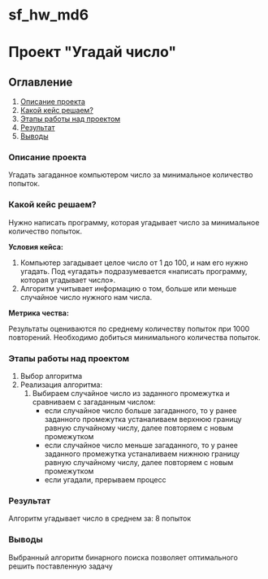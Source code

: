 # sf_hw_md6

# Проект "Угадай число"

## Оглавление
1. [Описание проекта]()
1. [Какой кейс решаем?]()
1. [Этапы работы над проектом]()
1. [Результат]()
1. [Выводы]()

### Описание проекта

Угадать загаданное компьютером число за минимальное количество попыток.

### Какой кейс решаем?

Нужно написать программу, которая угадывает число за минимальное количество попыток.

**Условия кейса:**

1. Компьютер загадывает целое число от 1 до 100, и нам его нужно угадать. Под «угадать» подразумевается «написать программу, которая угадывает число».
1. Алгоритм учитывает информацию о том, больше или меньше случайное число нужного нам числа.

**Метрика чества:**

Результаты оцениваются по среднему количеству попыток при 1000 повторений. Необходимо добиться минимального количества попыток.

### Этапы работы над проектом

1. Выбор алгоритма 
1. Реализация алгоритма:
    1. Выбираем случайное число из заданного промежутка и сравниваем с загаданным числом:
        - если случайное число больше загаданного, то у ранее заданного промежутка устаналиваем верхнюю границу равную случайному числу, далее повторяем с новым промежутком
        - если случайное число меньше загаданного, то у ранее заданного промежутка устаналиваем нижнюю границу равную случайному числу, далее повторяем с новым промежутком
        - если угадали, прерываем процесс

### Результат

Алгоритм угадывает число в среднем за: 8 попыток

### Выводы

Выбранный алгоритм бинарного поиска позволяет оптимального решить поставленную задачу